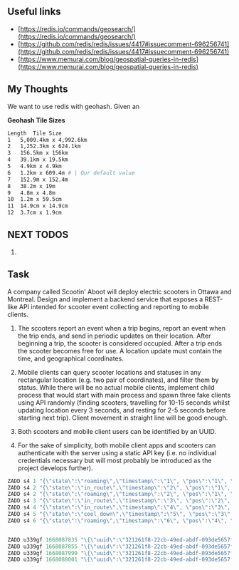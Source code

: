 ## Useful links
- [https://redis.io/commands/geosearch/](https://redis.io/commands/geosearch/)
- [https://github.com/redis/redis/issues/4417#issuecomment-696256741](https://github.com/redis/redis/issues/4417#issuecomment-696256741)
- [https://www.memurai.com/blog/geospatial-queries-in-redis](https://www.memurai.com/blog/geospatial-queries-in-redis)

## My Thoughts 
We want to use redis with geohash. Given an 

**Geohash Tile Sizes**
```bash
Length	Tile Size
1	5,009.4km x 4,992.6km
2	1,252.3km x 624.1km
3	156.5km x 156km
4	39.1km x 19.5km
5	4.9km x 4.9km
6	1.2km x 609.4m # | Our default value 
7	152.9m x 152.4m
8	38.2m x 19m
9	4.8m x 4.8m
10	1.2m x 59.5cm
11	14.9cm x 14.9cm
12	3.7cm x 1.9cm
```


## NEXT TODOS

1. 


## Task
A company called Scootin' Aboot will deploy electric scooters in Ottawa and
Montreal. Design and implement a backend service that exposes a REST-like
API intended for scooter event collecting and reporting to mobile clients.

1. The scooters report an event when a trip begins, report an event when the
trip ends, and send in periodic updates on their location. After beginning a
trip, the scooter is considered occupied. After a trip ends the scooter
becomes free for use. A location update must contain the time, and
geographical coordinates.

2. Mobile clients can query scooter locations and statuses in any rectangular
location (e.g. two pair of coordinates), and filter them by status. While there
will be no actual mobile clients, implement child process that would start
with main process and spawn three fake clients using API randomly (finding
scooters, travelling for 10-15 seconds whilst updating location every 3
seconds, and resting for 2-5 seconds before starting next trip). Client
movement in straight line will be good enough.

3. Both scooters and mobile client users can be identified by an UUID.

4. For the sake of simplicity, both mobile client apps and scooters can
authenticate with the server using a static API key (i.e. no individual
credentials necessary but will most probably be introduced as the project
develops further).

```javascript
ZADD s4 1 "{\"state\":\"roaming\",\"timestamp\":\"1\", \"pos\":\"1\", \"ride_id\":\"ride-01\"}"
ZADD s4 2 "{\"state\":\"in_route\",\"timestamp\":\"2\", \"pos\":\"1\", \"ride_id\":\"ride-01\"}"
ZADD s4 2 "{\"state\":\"roaming\",\"timestamp\":\"2\", \"pos\":\"1\", \"ride_id\":\"ride-02\"}"
ZADD s4 3 "{\"state\":\"in_route\",\"timestamp\":\"3\", \"pos\":\"2\", \"ride_id\":\"ride-01\"}"
ZADD s4 4 "{\"state\":\"in_route\",\"timestamp\":\"4\", \"pos\":\"3\", \"ride_id\":\"ride-01\"}"
ZADD s4 5 "{\"state\":\"cool_down\",\"timestamp\":\"5\", \"pos\":\"3\", \"ride_id\":\"ride-01\"}"
ZADD s4 6 "{\"state\":\"roaming\",\"timestamp\":\"6\", \"pos\":\"4\", \"ride_id\":\"ride-01\"}"


ZADD u339gf 1668087835 "\{\"uuid\":\"321261f8-22cb-49ed-abdf-093de5657f4f\",\"ride_uuid\":\"35ac7da9-577b-4f29-860e-ab176894d693\",\"lat\":\"52.351873\",\"lon\":\"13.533073\",\"passenger_uuid\":\"\",\"timestamp\":\"1668087835\",\"state\":\"available\"}"
ZADD u339gf 1668087855 "\{\"uuid\":\"321261f8-22cb-49ed-abdf-093de5657f4f\",\"ride_uuid\":\"35ac7da9-577b-4f29-860e-ab176894d693\",\"lat\":\"52.351873\",\"lon\":\"13.533073\",\"passenger_uuid\":\"\",\"timestamp\":\"1668087855\",\"state\":\"available\"}"
ZADD u339gf 1668087999 "\{\"uuid\":\"321261f8-22cb-49ed-abdf-093de5657f4g\",\"ride_uuid\":\"35ac7da9-577b-4f29-860e-ab176894d693\",\"lat\":\"52.351873\",\"lon\":\"13.533073\",\"passenger_uuid\":\"\",\"timestamp\":\"1668087999\",\"state\":\"available\"}"
ZADD u339gf 1668088001 "\{\"uuid\":\"321261f8-22cb-49ed-abdf-093de5657f4g\",\"ride_uuid\":\"35ac7da9-577b-4f29-860e-ab176894d693\",\"lat\":\"52.351873\",\"lon\":\"13.533073\",\"passenger_uuid\":\"\",\"timestamp\":\"1668088001\",\"state\":\"available\"}"
```

